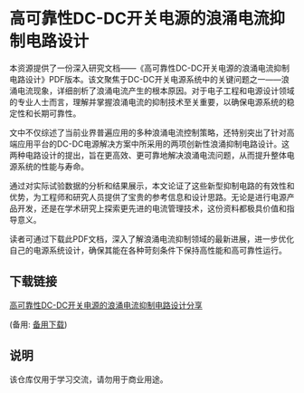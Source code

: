 # 高可靠性DC-DC开关电源的浪涌电流抑制电路设计

本资源提供了一份深入研究文档——《高可靠性DC-DC开关电源的浪涌电流抑制电路设计》PDF版本。该文聚焦于DC-DC开关电源系统中的关键问题之一——浪涌电流现象，详细剖析了浪涌电流产生的根本原因。对于电子工程和电源设计领域的专业人士而言，理解并掌握浪涌电流的抑制技术至关重要，以确保电源系统的稳定性和长期可靠性。

文中不仅综述了当前业界普遍应用的多种浪涌电流控制策略，还特别突出了针对高端应用平台的DC-DC电源解决方案中所采用的两项创新性浪涌抑制电路设计。这两种电路设计的提出，旨在更高效、更可靠地解决浪涌电流问题，从而提升整体电源系统的性能与寿命。

通过对实际试验数据的分析和结果展示，本文论证了这些新型抑制电路的有效性和优势，为工程师和研究人员提供了宝贵的参考信息和设计思路。无论是进行电源产品开发，还是在学术研究上探索更先进的电流管理技术，这份资料都极具价值和指导意义。

读者可通过下载此PDF文档，深入了解浪涌电流抑制领域的最新进展，进一步优化自己的电源系统设计，确保其能在各种苛刻条件下保持高性能和高可靠性运行。

## 下载链接
[高可靠性DC-DC开关电源的浪涌电流抑制电路设计分享](https://pan.quark.cn/s/33b1b1b07fea) 

(备用: [备用下载](https://pan.baidu.com/s/1QcEGxyX4LhGPnGhiWj-RKA?pwd=1234))

## 说明

该仓库仅用于学习交流，请勿用于商业用途。
